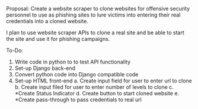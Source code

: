 Proposal: 
Create a website scraper to clone websites for offensive security personnel to use as phishing sites to lure victims into entering their real credentials into a cloned website.

I plan to use website scraper APIs to clone a real site and be able to start the site and use it for phishing campaigns.

To-Do:
1. Write code in python to to test API functionality
2. Set-up Django back-end
3. Convert python code into Django compatible code
4. Set-up HTML front-end
    a. Create input field for user to enter url to clone
    b. Create input filed for user to enter number of levels to clone
    c. *Create Status Indicator
    d. Create button to start cloned website
    e. *Create pass-through to pass credentials to real url
    